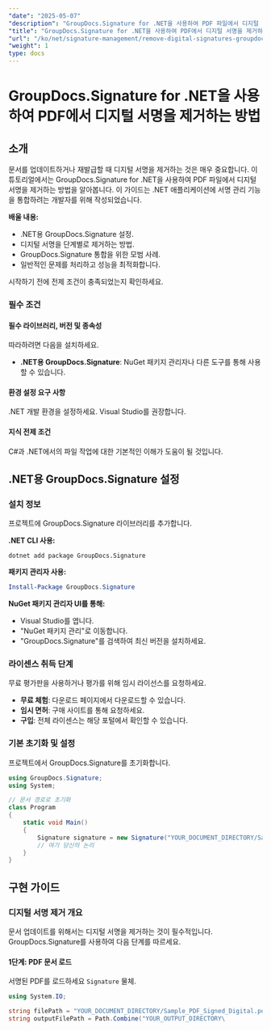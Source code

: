 ```yaml
---
"date": "2025-05-07"
"description": "GroupDocs.Signature for .NET을 사용하여 PDF 파일에서 디지털 서명을 제거하는 방법을 알아보세요. 이 가이드에서는 설정, 구현 및 모범 사례를 다룹니다."
"title": "GroupDocs.Signature for .NET을 사용하여 PDF에서 디지털 서명을 제거하는 방법"
"url": "/ko/net/signature-management/remove-digital-signatures-groupdocs-signature-net/"
"weight": 1
type: docs
---
```

# GroupDocs.Signature for .NET을 사용하여 PDF에서 디지털 서명을 제거하는 방법

## 소개

문서를 업데이트하거나 재발급할 때 디지털 서명을 제거하는 것은 매우 중요합니다. 이 튜토리얼에서는 GroupDocs.Signature for .NET을 사용하여 PDF 파일에서 디지털 서명을 제거하는 방법을 알아봅니다. 이 가이드는 .NET 애플리케이션에 서명 관리 기능을 통합하려는 개발자를 위해 작성되었습니다.

**배울 내용:**
- .NET용 GroupDocs.Signature 설정.
- 디지털 서명을 단계별로 제거하는 방법.
- GroupDocs.Signature 통합을 위한 모범 사례.
- 일반적인 문제를 처리하고 성능을 최적화합니다.

시작하기 전에 전제 조건이 충족되었는지 확인하세요.

### 필수 조건

#### 필수 라이브러리, 버전 및 종속성
따라하려면 다음을 설치하세요.
- **.NET용 GroupDocs.Signature**: NuGet 패키지 관리자나 다른 도구를 통해 사용할 수 있습니다.
  

#### 환경 설정 요구 사항
.NET 개발 환경을 설정하세요. Visual Studio를 권장합니다.

#### 지식 전제 조건
C#과 .NET에서의 파일 작업에 대한 기본적인 이해가 도움이 될 것입니다.

## .NET용 GroupDocs.Signature 설정

### 설치 정보

프로젝트에 GroupDocs.Signature 라이브러리를 추가합니다.

**.NET CLI 사용:**
```shell
dotnet add package GroupDocs.Signature
```

**패키지 관리자 사용:**
```powershell
Install-Package GroupDocs.Signature
```

**NuGet 패키지 관리자 UI를 통해:**
- Visual Studio를 엽니다.
- "NuGet 패키지 관리"로 이동합니다.
- "GroupDocs.Signature"를 검색하여 최신 버전을 설치하세요.

### 라이센스 취득 단계

무료 평가판을 사용하거나 평가를 위해 임시 라이선스를 요청하세요.
- **무료 체험**: 다운로드 페이지에서 다운로드할 수 있습니다.
- **임시 면허**: 구매 사이트를 통해 요청하세요.
- **구입**: 전체 라이센스는 해당 포털에서 확인할 수 있습니다.

### 기본 초기화 및 설정

프로젝트에서 GroupDocs.Signature를 초기화합니다.

```csharp
using GroupDocs.Signature;
using System;

// 문서 경로로 초기화
class Program
{
    static void Main()
    {
        Signature signature = new Signature("YOUR_DOCUMENT_DIRECTORY/Sample_PDF_Signed_Digital.pdf");
        // 여기 당신의 논리
    }
}
```

## 구현 가이드

### 디지털 서명 제거 개요

문서 업데이트를 위해서는 디지털 서명을 제거하는 것이 필수적입니다. GroupDocs.Signature를 사용하여 다음 단계를 따르세요.

#### 1단계: PDF 문서 로드

서명된 PDF를 로드하세요 `Signature` 물체.

```csharp
using System.IO;

string filePath = "YOUR_DOCUMENT_DIRECTORY/Sample_PDF_Signed_Digital.pdf";
string outputFilePath = Path.Combine("YOUR_OUTPUT_DIRECTORY\
